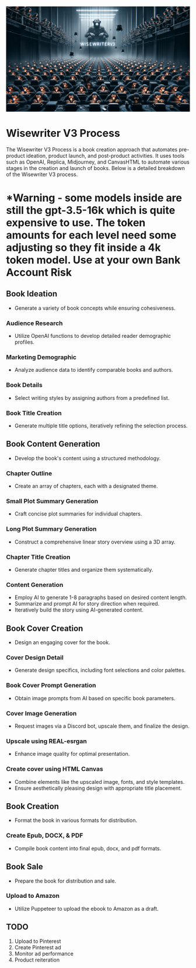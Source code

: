 
![WiseWriterV3](bg.png)

# Wisewriter V3 Process

The Wisewriter V3 Process is a book creation approach that automates pre-product ideation, product launch, and post-product activities. It uses tools such as OpenAI, Replica, Midjourney, and CanvasHTML to automate various stages in the creation and launch of books. Below is a detailed breakdown of the Wisewriter V3 process.

# *Warning - some models inside are still the gpt-3.5-16k which is quite expensive to use. The token amounts for each level need some adjusting so they fit inside a 4k token model. Use at your own Bank Account Risk

## Book Ideation
- Generate a variety of book concepts while ensuring cohesiveness.

### Audience Research
- Utilize OpenAI functions to develop detailed reader demographic profiles.

### Marketing Demographic
- Analyze audience data to identify comparable books and authors.

### Book Details
- Select writing styles by assigning authors from a predefined list.

### Book Title Creation
- Generate multiple title options, iteratively refining the selection process.

## Book Content Generation
- Develop the book's content using a structured methodology.

### Chapter Outline
- Create an array of chapters, each with a designated theme.

### Small Plot Summary Generation
- Craft concise plot summaries for individual chapters.

### Long Plot Summary Generation
- Construct a comprehensive linear story overview using a 3D array.

### Chapter Title Creation
- Generate chapter titles and organize them systematically.

### Content Generation
- Employ AI to generate 1-8 paragraphs based on desired content length.
- Summarize and prompt AI for story direction when required.
- Iteratively build the story using AI-generated content.

## Book Cover Creation
- Design an engaging cover for the book.

### Cover Design Detail
- Generate design specifics, including font selections and color palettes.

### Book Cover Prompt Generation
- Obtain image prompts from AI based on specific book parameters.

### Cover Image Generation
- Request images via a Discord bot, upscale them, and finalize the design.

### Upscale using REAL-esrgan
- Enhance image quality for optimal presentation.

### Create cover using HTML Canvas
- Combine elements like the upscaled image, fonts, and style templates.
- Ensure aesthetically pleasing design with appropriate title placement.

## Book Creation
- Format the book in various formats for distribution.

### Create Epub, DOCX, & PDF
- Compile book content into final epub, docx, and pdf formats.

## Book Sale
- Prepare the book for distribution and sale.

### Upload to Amazon
- Utilize Puppeteer to upload the ebook to Amazon as a draft.

## TODO
1. Upload to Pinterest
2. Create Pinterest ad
3. Monitor ad performance
4. Product reiteration
